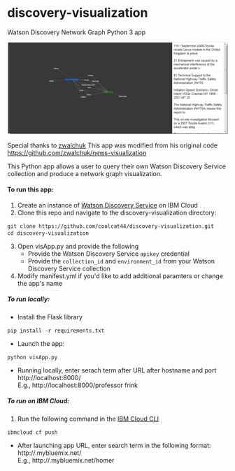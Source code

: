 # discovery-visualization
Watson Discovery Network Graph Python 3 app

![sample-visualization](sample-visualization.png)

Special thanks to [zwalchuk](https://github.com/zwalchuk)
This app was modified from his original code https://github.com/zwalchuk/news-visualization

This Python app allows a user to query their own Watson Discovery Service collection and produce a network graph visualization.

#### To run this app:
1. Create an instance of [Watson Discovery Service](https://console.bluemix.net/catalog/services/discovery) on IBM Cloud
2. Clone this repo and navigate to the discovery-visualization directory:
```
git clone https://github.com/coolcat44/discovery-visualization.git
cd discovery-visualization
```
3. Open visApp.py and provide the following
    * Provide the Watson Discovery Service `apikey` credential
    * Provide the `collection_id` and `environment_id` from your Watson Discovery Service collection
4. Modify manifest.yml if you'd like to add additional paramters or change the app's name

##### To run locally:
- Install the Flask library
```
pip install -r requirements.txt
```
- Launch the app:
```
python visApp.py
```
- Running locally, enter serach term after URL after hostname and port
http://localhost:8000/<search term>
E.g.,
http://localhost:8000/professor frink

##### To run on IBM Cloud:
1. Run the following command in the [IBM Cloud CLI](https://console.bluemix.net/docs/cli/reference/bluemix_cli/download_cli.html#download_install)
```
ibmcloud cf push
```
- After launching app URL, enter search term in the following format:
http://<app name>.mybluemix.net/<search term>
E.g.,
http://<app name>.mybluemix.net/homer
